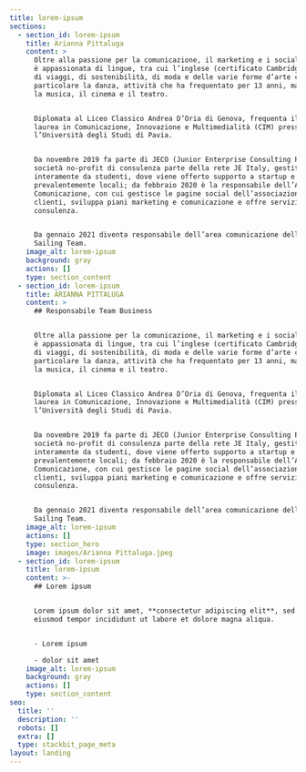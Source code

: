 ```yaml
---
title: lorem-ipsum
sections:
  - section_id: lorem-ipsum
    title: Arianna Pittaluga
    content: >
      Oltre alla passione per la comunicazione, il marketing e i social media,
      è appassionata di lingue, tra cui l’inglese (certificato Cambridge C1), e
      di viaggi, di sostenibilità, di moda e delle varie forme d’arte come in
      particolare la danza, attività che ha frequentato per 13 anni, ma anche
      la musica, il cinema e il teatro. 


      Diplomata al Liceo Classico Andrea D’Oria di Genova, frequenta il corso di
      laurea in Comunicazione, Innovazione e Multimedialità (CIM) presso
      l’Università degli Studi di Pavia.


      Da novembre 2019 fa parte di JECO (Junior Enterprise Consulting Pavia),
      società no-profit di consulenza parte della rete JE Italy, gestita
      interamente da studenti, dove viene offerto supporto a startup e aziende
      prevalentemente locali; da febbraio 2020 è la responsabile dell’Area
      Comunicazione, con cui gestisce le pagine social dell’associazione e dei
      clienti, sviluppa piani marketing e comunicazione e offre servizio di
      consulenza.


      Da gennaio 2021 diventa responsabile dell’area comunicazione dell'UniPV
      Sailing Team.
    image_alt: lorem-ipsum
    background: gray
    actions: []
    type: section_content
  - section_id: lorem-ipsum
    title: ARIANNA PITTALUGA
    content: >
      ## Responsabile Team Business


      Oltre alla passione per la comunicazione, il marketing e i social media,
      è appassionata di lingue, tra cui l’inglese (certificato Cambridge C1), e
      di viaggi, di sostenibilità, di moda e delle varie forme d’arte come in
      particolare la danza, attività che ha frequentato per 13 anni, ma anche
      la musica, il cinema e il teatro.


      Diplomata al Liceo Classico Andrea D’Oria di Genova, frequenta il corso di
      laurea in Comunicazione, Innovazione e Multimedialità (CIM) presso
      l’Università degli Studi di Pavia.


      Da novembre 2019 fa parte di JECO (Junior Enterprise Consulting Pavia),
      società no-profit di consulenza parte della rete JE Italy, gestita
      interamente da studenti, dove viene offerto supporto a startup e aziende
      prevalentemente locali; da febbraio 2020 è la responsabile dell’Area
      Comunicazione, con cui gestisce le pagine social dell’associazione e dei
      clienti, sviluppa piani marketing e comunicazione e offre servizio di
      consulenza.


      Da gennaio 2021 diventa responsabile dell’area comunicazione dell'UniPV
      Sailing Team.
    image_alt: lorem-ipsum
    actions: []
    type: section_hero
    image: images/Arianna Pittaluga.jpeg
  - section_id: lorem-ipsum
    title: lorem-ipsum
    content: >-
      ## Lorem ipsum


      Lorem ipsum dolor sit amet, **consectetur adipiscing elit**, sed do
      eiusmod tempor incididunt ut labore et dolore magna aliqua.


      - Lorem ipsum

      - dolor sit amet
    image_alt: lorem-ipsum
    background: gray
    actions: []
    type: section_content
seo:
  title: ''
  description: ''
  robots: []
  extra: []
  type: stackbit_page_meta
layout: landing
---
```

